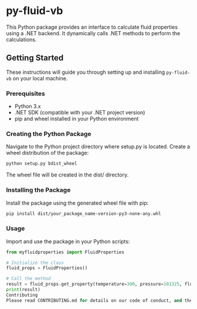# py-fluid-vb

This Python package provides an interface to calculate fluid properties using a .NET backend. It dynamically calls .NET methods to perform the calculations.

## Getting Started

These instructions will guide you through setting up and installing `py-fluid-vb` on your local machine.

### Prerequisites

- Python 3.x
- .NET SDK (compatible with your .NET project version)
- pip and wheel installed in your Python environment

### Creating the Python Package

Navigate to the Python project directory where setup.py is located.
Create a wheel distribution of the package:

```bash
python setup.py bdist_wheel
```
The wheel file will be created in the dist/ directory.

### Installing the Package

Install the package using the generated wheel file with pip:

```bash
pip install dist/your_package_name-version-py3-none-any.whl
```

### Usage
Import and use the package in your Python scripts:

```python
from myfluidproperties import FluidProperties

# Initialize the class
fluid_props = FluidProperties()

# Call the method
result = fluid_props.get_property(temperature=300, pressure=101325, fluid="nitrogen", property_name="density")
print(result)
Contributing
Please read CONTRIBUTING.md for details on our code of conduct, and the process for submitting pull requests to us.
```